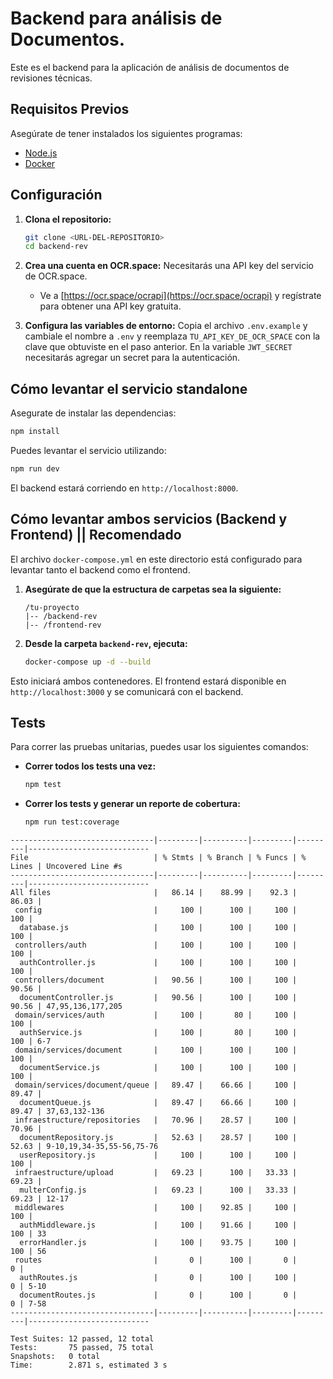# Backend para análisis de Documentos.

Este es el backend para la aplicación de análisis de documentos de revisiones técnicas.

## Requisitos Previos

Asegúrate de tener instalados los siguientes programas:

- [Node.js](https://nodejs.org/)
- [Docker](https://www.docker.com/products/docker-desktop/)

## Configuración

1.  **Clona el repositorio:**
    ```bash
    git clone <URL-DEL-REPOSITORIO>
    cd backend-rev
    ```

2.  **Crea una cuenta en OCR.space:**
    Necesitarás una API key del servicio de OCR.space.
    - Ve a [https://ocr.space/ocrapi](https://ocr.space/ocrapi) y regístrate para obtener una API key gratuita.

3.  **Configura las variables de entorno:**
    Copia el archivo `.env.example` y cambiale el nombre a `.env` y reemplaza `TU_API_KEY_DE_OCR_SPACE` con la clave que obtuviste en el paso anterior.
    En la variable `JWT_SECRET` necesitarás agregar un secret para la autenticación.

## Cómo levantar el servicio standalone

Asegurate de instalar las dependencias:

```bash
npm install
```

Puedes levantar el servicio utilizando:

```bash
npm run dev
```

El backend estará corriendo en `http://localhost:8000`.

## Cómo levantar ambos servicios (Backend y Frontend) || Recomendado

El archivo `docker-compose.yml` en este directorio está configurado para levantar tanto el backend como el frontend.

1.  **Asegúrate de que la estructura de carpetas sea la siguiente:**
    ```
    /tu-proyecto
    |-- /backend-rev
    |-- /frontend-rev
    ```

2.  **Desde la carpeta `backend-rev`, ejecuta:**
    ```bash
    docker-compose up -d --build
    ```

Esto iniciará ambos contenedores. El frontend estará disponible en `http://localhost:3000` y se comunicará con el backend.

## Tests

Para correr las pruebas unitarias, puedes usar los siguientes comandos:

-   **Correr todos los tests una vez:**
    ```bash
    npm test
    ```

-   **Correr los tests y generar un reporte de cobertura:**
    ```bash
    npm run test:coverage
    ```

```
--------------------------------|---------|----------|---------|---------|---------------------------
File                            | % Stmts | % Branch | % Funcs | % Lines | Uncovered Line #s
--------------------------------|---------|----------|---------|---------|---------------------------
All files                       |   86.14 |    88.99 |    92.3 |   86.03 |
 config                         |     100 |      100 |     100 |     100 |
  database.js                   |     100 |      100 |     100 |     100 |
 controllers/auth               |     100 |      100 |     100 |     100 |
  authController.js             |     100 |      100 |     100 |     100 |
 controllers/document           |   90.56 |      100 |     100 |   90.56 |
  documentController.js         |   90.56 |      100 |     100 |   90.56 | 47,95,136,177,205
 domain/services/auth           |     100 |       80 |     100 |     100 |
  authService.js                |     100 |       80 |     100 |     100 | 6-7
 domain/services/document       |     100 |      100 |     100 |     100 |
  documentService.js            |     100 |      100 |     100 |     100 |
 domain/services/document/queue |   89.47 |    66.66 |     100 |   89.47 |
  documentQueue.js              |   89.47 |    66.66 |     100 |   89.47 | 37,63,132-136
 infraestructure/repositories   |   70.96 |    28.57 |     100 |   70.96 |
  documentRepository.js         |   52.63 |    28.57 |     100 |   52.63 | 9-10,19,34-35,55-56,75-76
  userRepository.js             |     100 |      100 |     100 |     100 |
 infraestructure/upload         |   69.23 |      100 |   33.33 |   69.23 |
  multerConfig.js               |   69.23 |      100 |   33.33 |   69.23 | 12-17
 middlewares                    |     100 |    92.85 |     100 |     100 |
  authMiddleware.js             |     100 |    91.66 |     100 |     100 | 33
  errorHandler.js               |     100 |    93.75 |     100 |     100 | 56
 routes                         |       0 |      100 |       0 |       0 |
  authRoutes.js                 |       0 |      100 |     100 |       0 | 5-10
  documentRoutes.js             |       0 |      100 |       0 |       0 | 7-58
--------------------------------|---------|----------|---------|---------|---------------------------

Test Suites: 12 passed, 12 total
Tests:       75 passed, 75 total
Snapshots:   0 total
Time:        2.871 s, estimated 3 s
```